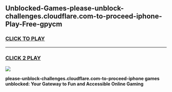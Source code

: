 
## Unblocked-Games-please-unblock-challenges.cloudflare.com-to-proceed-iphone-Play-Free-gpycm
<h3>
<a href="https://premium76.site?title=please-unblock-challenges.cloudflare.com-to-proceed-iphone&ref=18A1">CLICK TO PLAY</a></h3>
<hr>

<h3>
<a href="https://premium76.site?title=please-unblock-challenges.cloudflare.com-to-proceed-iphone&ref=18A1">CLICK 2 PLAY</a>
  
</h3>

<a href="https://premium76.site?title=please-unblock-challenges.cloudflare.com-to-proceed-iphone&ref=18A1"><img src="https://clearcache.store/games.png"></a>


**please-unblock-challenges.cloudflare.com-to-proceed-iphone games unblocked: Your Gateway to Fun and Accessible Online Gaming**

